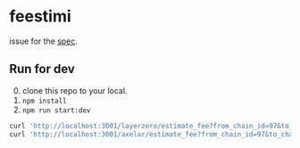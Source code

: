 # feestimi

issue for the [spec](https://github.com/darwinia-network/darwinia-msgport/issues/66).

## Run for dev

0. clone this repo to your local.
1. `npm install`
2. `npm run start:dev`

```bash
curl 'http://localhost:3001/layerzero/estimate_fee?from_chain_id=97&to_chain_id=1287&gas_limit=300000&payload=0x12345678'
curl 'http://localhost:3001/axelar/estimate_fee?from_chain_id=97&to_chain_id=1287&gas_limit=300000'
```
